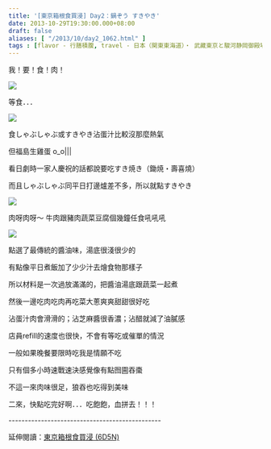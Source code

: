 ```yaml
---
title: '[東京箱根食買浸] Day2：鍋ぞう すきやき'
date: 2013-10-29T19:30:00.000+08:00
draft: false
aliases: [ "/2013/10/day2_1062.html" ]
tags : [flavor - 行膳積腹, travel - 日本（関東東海道）・ 武藏東京と駿河静岡御殿場と相模神奈川箱根]
---
```


我！要！食！肉！

[![](https://4.bp.blogspot.com/-cZ96SYXF9Hk/XCRkutrGWmI/AAAAAAAACJc/IRXlBISkY_cQ4EFOF010unUeN3FChX7zgCLcBGAs/s640/1.jpg)](https://4.bp.blogspot.com/-cZ96SYXF9Hk/XCRkutrGWmI/AAAAAAAACJc/IRXlBISkY_cQ4EFOF010unUeN3FChX7zgCLcBGAs/s1600/1.jpg)

  

等食．．．

[![](https://1.bp.blogspot.com/-Yy6tPIpcF0Y/XCRkztWSqBI/AAAAAAAACJg/M9oRp8lTKiQ93_aIHOX883kOCOjC1lf8wCLcBGAs/s640/2.jpg)](https://1.bp.blogspot.com/-Yy6tPIpcF0Y/XCRkztWSqBI/AAAAAAAACJg/M9oRp8lTKiQ93_aIHOX883kOCOjC1lf8wCLcBGAs/s1600/2.jpg)

食しゃぶしゃぶ或すきやき沾蛋汁比較沒那麼熱氣

但福島生雞蛋 o\_o|||

  

看日劇時一家人慶祝的話都說要吃すき焼き（鋤焼・壽喜燒）

而且しゃぶしゃぶ同平日打邊爐差不多，所以就點すきやき

  

[![](https://2.bp.blogspot.com/-1KHkxspKjdo/XCRk6bYOXNI/AAAAAAAACJk/2OjWTuereZ8brU1zir3G9kyE-xrYVFo0gCLcBGAs/s640/3.jpg)](https://2.bp.blogspot.com/-1KHkxspKjdo/XCRk6bYOXNI/AAAAAAAACJk/2OjWTuereZ8brU1zir3G9kyE-xrYVFo0gCLcBGAs/s1600/3.jpg)

肉呀肉呀～ 牛肉跟豬肉蔬菜豆腐個幾鐘任食吼吼吼

[![](https://1.bp.blogspot.com/-0M1e4vEiYbY/XCRlAkQ-fLI/AAAAAAAACJs/A8hGoVhzYxof1vEMGRkuPmZHx9xpKoFTgCLcBGAs/s640/4.jpg)](https://1.bp.blogspot.com/-0M1e4vEiYbY/XCRlAkQ-fLI/AAAAAAAACJs/A8hGoVhzYxof1vEMGRkuPmZHx9xpKoFTgCLcBGAs/s1600/4.jpg)

點選了最傳統的醬油味，湯底很淺很少的

有點像平日煮飯加了少少汁去燴食物那樣子

所以材料是一次過放滿滿的，把醬油湯底跟蔬菜一起煮

然後一邊吃肉吃肉再吃菜大蔥爽爽甜甜很好吃

沾蛋汁肉會滑滑的；沾芝麻醬很香濃；沾醋就減了油膩感

店員refill的速度也很快，不會有等吃或催單的情況

  

  

一般如果晚餐要限時吃我是情願不吃

只有個多小時速戰速決感覺像有點囫圇吞棗

不這一來肉味很足，狼吞也吃得到美味

二來，快點吃完好啊．．．吃飽飽，血拼去！！！  
  
\-----------------------------------------------  
  
延伸閱讀：[東京箱根食買浸 (6D5N)](http://www.hidie.net/2013/11/6d5n.html)